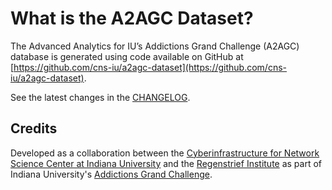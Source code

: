 # What is the A2AGC Dataset?

The Advanced Analytics for IU’s Addictions Grand Challenge (A2AGC) database is generated using code available on GitHub at [https://github.com/cns-iu/a2agc-dataset](https://github.com/cns-iu/a2agc-dataset).

See the latest changes in the [CHANGELOG](CHANGELOG.md).

## Credits

Developed as a collaboration between the [Cyberinfrastructure for Network Science Center at Indiana University](http://cns.iu.edu/) and the [Regenstrief Institute](https://www.regenstrief.org/) as part of Indiana University's [Addictions Grand Challenge](https://addictions.iu.edu/responding-to-crisis/grand-challenge.html).
